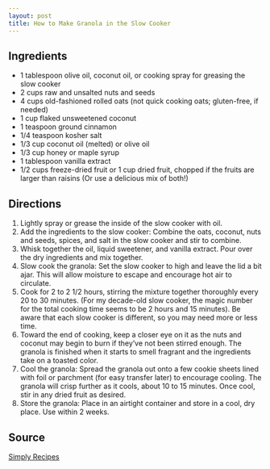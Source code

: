 ```yaml
---
layout: post
title: How to Make Granola in the Slow Cooker
---
```


## Ingredients

- 1 tablespoon olive oil, coconut oil, or cooking spray for greasing the slow cooker
- 2 cups raw and unsalted nuts and seeds
- 4 cups old-fashioned rolled oats (not quick cooking oats; gluten-free, if needed)
- 1 cup flaked unsweetened coconut
- 1 teaspoon ground cinnamon
- 1/4 teaspoon kosher salt
- 1/3 cup coconut oil (melted) or olive oil
- 1/3 cup honey or maple syrup
- 1 tablespoon vanilla extract
- 1/2 cups freeze-dried fruit or 1 cup dried fruit, chopped if the fruits are larger than raisins (Or use a delicious mix of both!)

## Directions

1. Lightly spray or grease the inside of the slow cooker with oil.
2. Add the ingredients to the slow cooker: Combine the oats, coconut, nuts and seeds, spices, and salt in the slow cooker and stir to combine.
3. Whisk together the oil, liquid sweetener, and vanilla extract. Pour over the dry ingredients and mix together.
4. Slow cook the granola: Set the slow cooker to high and leave the lid a bit ajar. This will allow moisture to escape and encourage hot air to circulate.
5. Cook for 2 to 2 1/2 hours, stirring the mixture together thoroughly every 20 to 30 minutes. (For my decade-old slow cooker, the magic number for the total cooking time seems to be 2 hours and 15 minutes). Be aware that each slow cooker is different, so you may need more or less time.
6. Toward the end of cooking, keep a closer eye on it as the nuts and coconut may begin to burn if they’ve not been stirred enough. The granola is finished when it starts to smell fragrant and the ingredients take on a toasted color.
7. Cool the granola: Spread the granola out onto a few cookie sheets lined with foil or parchment (for easy transfer later) to encourage cooling. The granola will crisp further as it cools, about 10 to 15 minutes. Once cool, stir in any dried fruit as desired.
8. Store the granola: Place in an airtight container and store in a cool, dry place. Use within 2 weeks.

## Source
[Simply Recipes](https://www.simplyrecipes.com/recipes/how_to_make_granola_in_the_slow_cooker/)
